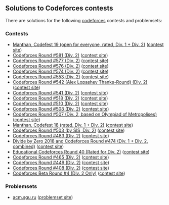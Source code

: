 ## Solutions to Codeforces contests

There are solutions for the following [codeforces](http://codeforces.com/) contests and problemsets:

### Contests

* [Manthan, Codefest 19 (open for everyone, rated, Div. 1 + Div. 2)](1208/README.md) ([contest site](https://codeforces.com/contest/1208))
* [Codeforces Round #581 (Div. 2)](1204/README.md) ([contest site](https://codeforces.com/contest/1204))
* [Codeforces Round #577 (Div. 2)](1201/README.md) ([contest site](https://codeforces.com/contest/1201))
* [Codeforces Round #576 (Div. 2)](1199/README.md) ([contest site](https://codeforces.com/contest/1199))
* [Codeforces Round #574 (Div. 2)](1195/README.md) ([contest site](https://codeforces.com/contest/1195))
* [Codeforces Round #553 (Div. 2)](1151/README.md) ([contest site](https://codeforces.com/contest/1151))
* [Codeforces Round #542 (Alex Lopashev Thanks-Round) (Div. 2)](1130) ([contest site](https://codeforces.com/contest/1130))
* [Codeforces Round #541 (Div. 2)](1131) ([contest site](https://codeforces.com/contest/1131))
* [Codeforces Round #518 (Div. 2)](1068) ([contest site](https://codeforces.com/contest/1068))
* [Codeforces Round #510 (Div. 2)](1042) ([contest site](https://codeforces.com/contest/1042))
* [Codeforces Round #508 (Div. 2)](1038) ([contest site](https://codeforces.com/contest/1040))
* [Codeforces Round #507 (Div. 2, based on Olympiad of Metropolises)](1040) ([contest site](https://codeforces.com/contest/1040))
* [Manthan, Codefest 18 (rated, Div. 1 + Div. 2)](1037) ([contest site](https://codeforces.com/contest/1037))
* [Codeforces Round #503 (by SIS, Div. 2)](1020) ([contest site](http://codeforces.com/contest/1020))
* [Codeforces Round #483 (Div. 2)](0984) ([contest site](http://codeforces.com/contest/984))
* [Divide by Zero 2018 and Codeforces Round #474 (Div. 1 + Div. 2, combined)](0960) ([contest site](http://codeforces.com/contest/954))
* [Educational Codeforces Round 40 (Rated for Div. 2)](0954) ([contest site](http://codeforces.com/contest/954))
* [Codeforces Round #465 (Div. 2)](0935) ([contest site](http://codeforces.com/contest/935))
* [Codeforces Round #449 (Div. 2)](0897) ([contest site](http://codeforces.com/contest/897))
* [Codeforces Round #408 (Div. 2)](0796) ([contest site](http://codeforces.com/contest/796))
* [Codeforces Beta Round #4 (Div. 2 Only)](0004) ([contest site](https://codeforces.com/contests/4))

### Problemsets

* [acm.sgu.ru](acmsguru) ([problemset site](https://codeforces.com/problemsets/acmsguru))
